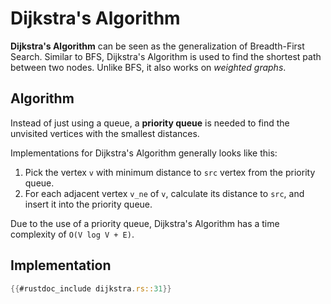 # Dijkstra's Algorithm

**Dijkstra's Algorithm** can be seen as the generalization
of Breadth-First Search.
Similar to BFS, Dijkstra's Algorithm is used to find
the shortest path between two nodes.
Unlike BFS, it also works on *weighted graphs*.

## Algorithm

Instead of just using a queue, a **priority queue** is needed
to find the unvisited vertices with the smallest distances.

Implementations for Dijkstra's Algorithm
generally looks like this:

1. Pick the vertex `v` with minimum distance
   to `src` vertex from the priority queue.
2. For each adjacent vertex `v_ne` of `v`,
   calculate its distance to `src`,
   and insert it into the priority queue.

Due to the use of a priority queue,
Dijkstra's Algorithm has a time complexity of `O(V log V + E)`.

## Implementation

```rust
{{#rustdoc_include dijkstra.rs::31}}
```
